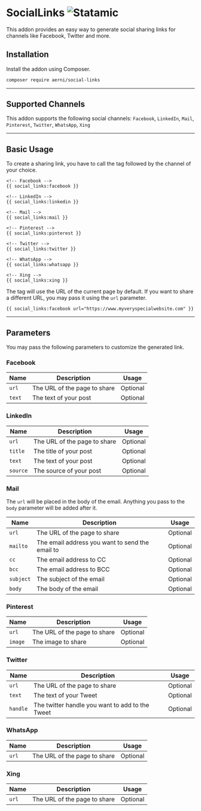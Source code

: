 # SocialLinks ![Statamic](https://flat.badgen.net/badge/Statamic/3.0+/FF269E)
This addon provides an easy way to generate social sharing links for channels like Facebook, Twitter and more.

## Installation
Install the addon using Composer.

```bash
composer require aerni/social-links
```

***

## Supported Channels

This addon supports the following social channels:
`Facebook`, `LinkedIn`, `Mail`, `Pinterest`, `Twitter`, `WhatsApp`, `Xing`

***

## Basic Usage

To create a sharing link, you have to call the tag followed by the channel of your choice.

```template
<!-- Facebook -->
{{ social_links:facebook }}

<!-- LinkedIn -->
{{ social_links:linkedin }}

<!-- Mail -->
{{ social_links:mail }}

<!-- Pinterest -->
{{ social_links:pinterest }}

<!-- Twitter -->
{{ social_links:twitter }}

<!-- WhatsApp -->
{{ social_links:whatsapp }}

<!-- Xing -->
{{ social_links:xing }}
```

The tag will use the URL of the current page by default. If you want to share a different URL, you may pass it using the `url` parameter.

```template
{{ social_links:facebook url="https://www.myveryspecialwebsite.com" }}
```

***

## Parameters

You may pass the following parameters to customize the generated link.

### Facebook

| Name | Description | Usage |
|------|-------------|-------|
| `url` | The URL of the page to share | Optional
| `text` | The text of your post | Optional

### LinkedIn

| Name | Description | Usage |
|------|-------------|-------|
| `url` | The URL of the page to share | Optional
| `title` | The title of your post | Optional
| `text` | The text of your post | Optional
| `source` | The source of your post | Optional

### Mail

The `url` will be placed in the body of the email. Anything you pass to the `body` parameter will be added after it.

| Name | Description | Usage |
|------|-------------|-------|
| `url` | The URL of the page to share | Optional
| `mailto` | The email address you want to send the email to | Optional
| `cc` | The email address to CC | Optional
| `bcc` | The email address to BCC | Optional
| `subject` | The subject of the email | Optional
| `body` | The body of the email | Optional

### Pinterest

| Name | Description | Usage |
|------|-------------|-------|
| `url` | The URL of the page to share | Optional
| `image` | The image to share | Optional

### Twitter

| Name | Description | Usage |
|------|-------------|-------|
| `url` | The URL of the page to share | Optional
| `text` | The text of your Tweet | Optional
| `handle` | The twitter handle you want to add to the Tweet | Optional

### WhatsApp

| Name | Description | Usage |
|------|-------------|-------|
| `url` | The URL of the page to share | Optional

### Xing

| Name | Description | Usage |
|------|-------------|-------|
| `url` | The URL of the page to share | Optional
